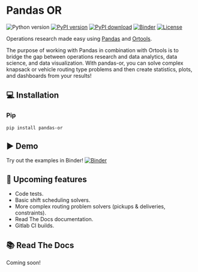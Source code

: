# Pandas OR

![Python version](https://img.shields.io/badge/python-3.7%20%7C%203.8%20%7C%203.9%20%7C%203.10-blue.svg)
[![PyPI version](https://badge.fury.io/py/pandas-or.svg)](https://pypi.org/project/pandas-or/)
[![PyPI download](https://img.shields.io/pypi/dm/pandas-or.svg)](https://pypi.org/project/pandas-or/#files)
[![Binder](https://mybinder.org/badge_logo.svg)](https://mybinder.org/v2/gh/lucasjamar/pandas-or/HEAD?labpath=examples)
[![License](https://img.shields.io/badge/license-Apache%202.0-blue.svg)](https://github.com/lucasjamar/pandas-or/blob/main/LICENSE.md)

Operations research made easy using [Pandas](https://pandas.pydata.org/) and [Ortools](https://developers.google.com/optimization).

The purpose of working with Pandas in combination with Ortools is to bridge the gap between
operations research and data analytics, data science, and data visualization.
With pandas-or, you can solve complex knapsack or vehicle routing type problems and then create
statistics, plots, and dashboards from your results!

## &#x1F4BB; Installation

### Pip

```
pip install pandas-or
```

## &#x25B6; Demo

Try out the examples in Binder!
[![Binder](https://mybinder.org/badge_logo.svg)](https://mybinder.org/v2/gh/lucasjamar/pandas-or/HEAD?labpath=examples)


## &#x1F6B6; Upcoming features

- Code tests.
- Basic shift scheduling solvers.
- More complex routing problem solvers (pickups & deliveries, constraints).
- Read The Docs documentation.
- Gitlab CI builds.

## &#x1F4DA; Read The Docs

Coming soon!